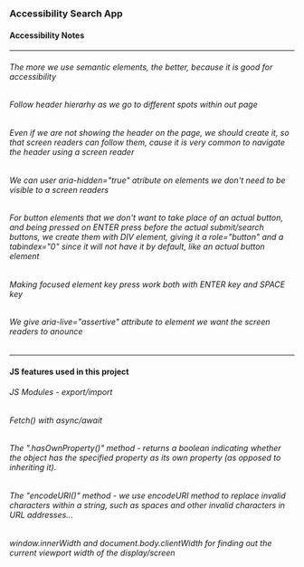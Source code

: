 ### Accessibility Search App

#### Accessibility Notes
___

###### The more we use semantic elements, the better, because it is good for accessibility

###### Follow header hierarhy as we go to different spots within out page

###### Even if we are not showing the header on the page, we should create it, so that screen readers can follow them, cause it is very common to navigate the header using a screen reader

###### We can user aria-hidden="true" atribute on elements we don't need to be visible to a screen readers

###### For button elements that we don't want to take place of an actual button, and being pressed on ENTER press before the actual submit/search buttons, we create them with DIV element, giving it a role="button" and a tabindex="0" since it will not have it by default, like an actual button element

###### Making focused element key press work both with ENTER key and SPACE key

###### We give aria-live="assertive" attribute to element we want the screen readers to anounce
___

#### JS features used in this project

###### JS Modules - export/import

###### Fetch() with async/await

###### The ".hasOwnProperty()" method - returns a boolean indicating whether the object has the specified property as its own property (as opposed to inheriting it).

###### The "encodeURI()" method - we use encodeURI method to replace invalid characters within a string, such as spaces and other invalid characters in URL addresses...

###### window.innerWidth and document.body.clientWidth for finding out the current viewport width of the display/screen